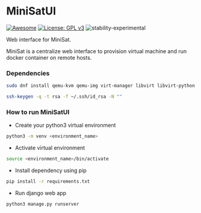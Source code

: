 # MiniSatUI
[![Awesome](https://cdn.rawgit.com/sindresorhus/awesome/d7305f38d29fed78fa85652e3a63e154dd8e8829/media/badge.svg)](https://github.com/sindresorhus/awesome)
[![License: GPL v3](https://img.shields.io/badge/License-GPL%20v3-blue.svg)](https://www.gnu.org/licenses/gpl-3.0)
![stability-experimental](https://img.shields.io/badge/stability-experimental-orange.svg)

Web interface for MiniSat.

MiniSat is a centralize web interface to provision virtual machine and run docker container on remote hosts.


### Dependencies
```sh
sudo dnf install qemu-kvm qemu-img virt-manager libvirt libvirt-python libvirt-client virt-install virt-viewer -y
```

```sh
ssh-keygen -q -t rsa -f ~/.ssh/id_rsa -N "" 
```

### How to run MiniSatUI
- Create your python3 virtual environment
```sh
python3 -m venv <environment_name>
```
- Activate virtual environment
```sh
source <environment_name>/bin/activate
```
- Install dependency using pip
```sh
pip install -r requirements.txt
```
- Run django web app
```sh
python3 manage.py runserver 
```
